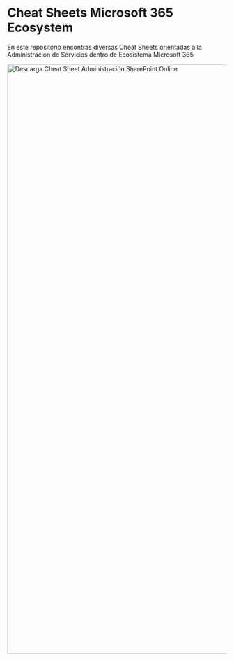 # Cheat Sheets Microsoft 365 Ecosystem
En este repositorio encontrás diversas Cheat Sheets orientadas a la Administración de Servicios dentro de Ecosistema Microsoft 365

<img width="1080" height="1350" alt="Descarga Cheat Sheet Administración SharePoint Online" src="https://github.com/user-attachments/assets/4b8a6f37-d9b0-4e8d-9bbe-dca0e05e5afc" />

